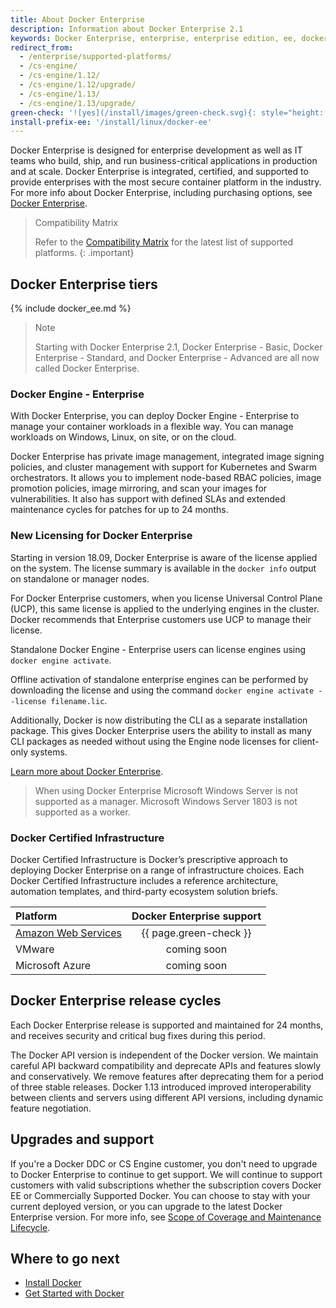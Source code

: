 ```yaml
---
title: About Docker Enterprise
description: Information about Docker Enterprise 2.1
keywords: Docker Enterprise, enterprise, enterprise edition, ee, docker ee, docker enterprise edition, lts, commercial, cs engine, commercially supported
redirect_from:
  - /enterprise/supported-platforms/
  - /cs-engine/
  - /cs-engine/1.12/
  - /cs-engine/1.12/upgrade/
  - /cs-engine/1.13/
  - /cs-engine/1.13/upgrade/
green-check: '![yes](/install/images/green-check.svg){: style="height: 14px; margin:auto;"}'
install-prefix-ee: '/install/linux/docker-ee'
---
```


Docker Enterprise is designed for enterprise development as well as IT teams who build, ship, and run business-critical
applications in production and at scale. Docker Enterprise is integrated, certified,
and supported to provide enterprises with the most secure container platform
in the industry. For more info about Docker Enterprise, including purchasing
options, see [Docker Enterprise](https://www.docker.com/enterprise-edition/).

> Compatibility Matrix
>
> Refer to the [Compatibility Matrix](https://success.docker.com/article/compatibility-matrix) for the latest list of supported platforms.
{: .important}

## Docker Enterprise tiers

{% include docker_ee.md %}

> Note
>
> Starting with Docker Enterprise 2.1, Docker Enterprise - Basic, Docker Enterprise - Standard,
> and Docker Enterprise - Advanced are all now called Docker Enterprise.

### Docker Engine - Enterprise

With Docker Enterprise, you can deploy Docker Engine - Enterprise
to manage your container workloads in a flexible way. You can manage workloads on Windows, Linux, on site, or on the cloud.

Docker Enterprise has private image management, integrated image signing policies, and cluster
management with support for Kubernetes and Swarm orchestrators. It allows you to implement
node-based RBAC policies, image promotion policies, image mirroring, and
scan your images for vulnerabilities. It also has support with defined SLAs and extended
maintenance cycles for patches for up to 24 months.

### New Licensing for Docker Enterprise 

Starting in version 18.09, Docker Enterprise is aware of the license applied on the system. The license summary is available in the `docker info` output on standalone or manager nodes.

For Docker Enterprise customers, when you license Universal Control Plane (UCP), this same license is applied to the underlying engines in the cluster. Docker recommends that Enterprise customers use UCP to manage their license.

Standalone Docker Engine - Enterprise users can license engines using `docker engine activate`.

Offline activation of standalone enterprise engines can be performed by downloading the license and using the command `docker engine activate --license filename.lic`. 

Additionally, Docker is now distributing the CLI as a separate installation package. This gives Docker Enterprise users the ability to install as many CLI packages as needed without using the Engine node licenses for client-only systems.

[Learn more about Docker Enterprise](/ee/index.md).


> When using Docker Enterprise
> Microsoft Windows Server is not supported as a manager. Microsoft Windows
> Server 1803 is not supported as a worker.

### Docker Certified Infrastructure

Docker Certified Infrastructure is Docker’s prescriptive approach to deploying Docker Enterprise on a range of infrastructure choices. Each Docker
Certified Infrastructure includes a reference architecture, automation templates, and third-party ecosystem solution briefs.

| Platform  | Docker Enterprise support |
:----------------------------------------------------------------------------------------|:-------------------------:|
| [Amazon Web Services](..\cluster\aws.md) |  {{ page.green-check }}   |
| VMware  |  coming soon  |
| Microsoft Azure  | coming soon  |



## Docker Enterprise release cycles

Each Docker Enterprise release is supported and maintained for 24 months, and
receives security and critical bug fixes during this period.

The Docker API version is independent of the Docker version. We maintain careful API backward compatibility and deprecate APIs and features slowly and conservatively. We remove features after deprecating them for a period of
three stable releases. Docker 1.13 introduced improved interoperability
between clients and servers using different API versions, including dynamic
feature negotiation.

## Upgrades and support

If you're a Docker DDC or CS Engine customer, you don't need to upgrade to
Docker Enterprise to continue to get support. We will continue to support customers with valid subscriptions whether the subscription covers Docker EE or Commercially Supported Docker. You can choose to stay with your current
deployed version, or you can upgrade to the latest Docker Enterprise version. For
more info, see [Scope of Coverage and Maintenance
Lifecycle](https://success.docker.com/Policies/Scope_of_Support).

## Where to go next

- [Install Docker](/engine/installation/index.md)
- [Get Started with Docker](/get-started/index.md)
